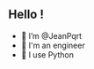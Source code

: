 Hello !
---
- 👋 I’m @JeanPqrt
- 🚀 I'm an engineer
- 🐍 I use Python

[//]: # "- 📫 You can reach me on [LinkedIn](https://www.linkedin.com/in/jeanpiquart/)"
